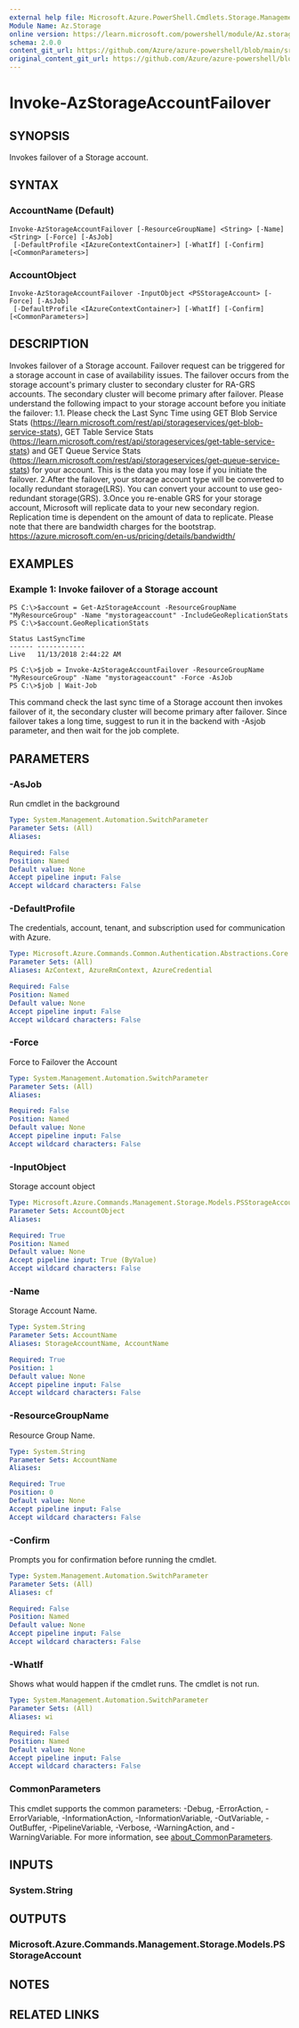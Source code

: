 ```yaml
---
external help file: Microsoft.Azure.PowerShell.Cmdlets.Storage.Management.dll-Help.xml
Module Name: Az.Storage
online version: https://learn.microsoft.com/powershell/module/Az.storage/invoke-Azstorageaccountfailover
schema: 2.0.0
content_git_url: https://github.com/Azure/azure-powershell/blob/main/src/Storage/Storage.Management/help/Invoke-AzStorageAccountFailover.md
original_content_git_url: https://github.com/Azure/azure-powershell/blob/main/src/Storage/Storage.Management/help/Invoke-AzStorageAccountFailover.md
---
```


# Invoke-AzStorageAccountFailover

## SYNOPSIS
Invokes failover of a Storage account.

## SYNTAX

### AccountName (Default)
```
Invoke-AzStorageAccountFailover [-ResourceGroupName] <String> [-Name] <String> [-Force] [-AsJob]
 [-DefaultProfile <IAzureContextContainer>] [-WhatIf] [-Confirm] [<CommonParameters>]
```

### AccountObject
```
Invoke-AzStorageAccountFailover -InputObject <PSStorageAccount> [-Force] [-AsJob]
 [-DefaultProfile <IAzureContextContainer>] [-WhatIf] [-Confirm] [<CommonParameters>]
```

## DESCRIPTION
Invokes failover of a Storage account. Failover request can be triggered for a storage account in case of availability issues.
The failover occurs from the storage account's primary cluster to secondary cluster for RA-GRS accounts. The secondary cluster will become primary after failover.
Please understand the following impact to your storage account before you initiate the failover:
1.1. Please check the Last Sync Time using GET Blob Service Stats (https://learn.microsoft.com/rest/api/storageservices/get-blob-service-stats), GET Table Service Stats (https://learn.microsoft.com/rest/api/storageservices/get-table-service-stats) and GET Queue Service Stats (https://learn.microsoft.com/rest/api/storageservices/get-queue-service-stats) for your account. This is the data you may lose if you initiate the failover.
2.After the failover, your storage account type will be converted to locally redundant storage(LRS). You can convert your account to use geo-redundant storage(GRS).
3.Once you re-enable GRS for your storage account, Microsoft will replicate data to your new secondary region. Replication time is dependent on the amount of data to replicate. Please note that there are bandwidth charges for the bootstrap. https://azure.microsoft.com/en-us/pricing/details/bandwidth/

## EXAMPLES

### Example 1: Invoke failover of a Storage account
<!-- Skip: Output cannot be splitted from code -->


```
PS C:\>$account = Get-AzStorageAccount -ResourceGroupName "MyResourceGroup" -Name "mystorageaccount" -IncludeGeoReplicationStats
PS C:\>$account.GeoReplicationStats

Status LastSyncTime
------ ------------
Live   11/13/2018 2:44:22 AM

PS C:\>$job = Invoke-AzStorageAccountFailover -ResourceGroupName "MyResourceGroup" -Name "mystorageaccount" -Force -AsJob
PS C:\>$job | Wait-Job
```

This command check the last sync time of a Storage account then invokes failover of it, the secondary cluster will become primary after failover. Since failover takes a long time, suggest to run it in the backend with -Asjob parameter, and then wait for the job complete.

## PARAMETERS

### -AsJob
Run cmdlet in the background

```yaml
Type: System.Management.Automation.SwitchParameter
Parameter Sets: (All)
Aliases:

Required: False
Position: Named
Default value: None
Accept pipeline input: False
Accept wildcard characters: False
```

### -DefaultProfile
The credentials, account, tenant, and subscription used for communication with Azure.

```yaml
Type: Microsoft.Azure.Commands.Common.Authentication.Abstractions.Core.IAzureContextContainer
Parameter Sets: (All)
Aliases: AzContext, AzureRmContext, AzureCredential

Required: False
Position: Named
Default value: None
Accept pipeline input: False
Accept wildcard characters: False
```

### -Force
Force to Failover the Account

```yaml
Type: System.Management.Automation.SwitchParameter
Parameter Sets: (All)
Aliases:

Required: False
Position: Named
Default value: None
Accept pipeline input: False
Accept wildcard characters: False
```

### -InputObject
Storage account object

```yaml
Type: Microsoft.Azure.Commands.Management.Storage.Models.PSStorageAccount
Parameter Sets: AccountObject
Aliases:

Required: True
Position: Named
Default value: None
Accept pipeline input: True (ByValue)
Accept wildcard characters: False
```

### -Name
Storage Account Name.

```yaml
Type: System.String
Parameter Sets: AccountName
Aliases: StorageAccountName, AccountName

Required: True
Position: 1
Default value: None
Accept pipeline input: False
Accept wildcard characters: False
```

### -ResourceGroupName
Resource Group Name.

```yaml
Type: System.String
Parameter Sets: AccountName
Aliases:

Required: True
Position: 0
Default value: None
Accept pipeline input: False
Accept wildcard characters: False
```

### -Confirm
Prompts you for confirmation before running the cmdlet.

```yaml
Type: System.Management.Automation.SwitchParameter
Parameter Sets: (All)
Aliases: cf

Required: False
Position: Named
Default value: None
Accept pipeline input: False
Accept wildcard characters: False
```

### -WhatIf
Shows what would happen if the cmdlet runs.
The cmdlet is not run.

```yaml
Type: System.Management.Automation.SwitchParameter
Parameter Sets: (All)
Aliases: wi

Required: False
Position: Named
Default value: None
Accept pipeline input: False
Accept wildcard characters: False
```

### CommonParameters
This cmdlet supports the common parameters: -Debug, -ErrorAction, -ErrorVariable, -InformationAction, -InformationVariable, -OutVariable, -OutBuffer, -PipelineVariable, -Verbose, -WarningAction, and -WarningVariable. For more information, see [about_CommonParameters](http://go.microsoft.com/fwlink/?LinkID=113216).

## INPUTS

### System.String

## OUTPUTS

### Microsoft.Azure.Commands.Management.Storage.Models.PSStorageAccount

## NOTES

## RELATED LINKS
